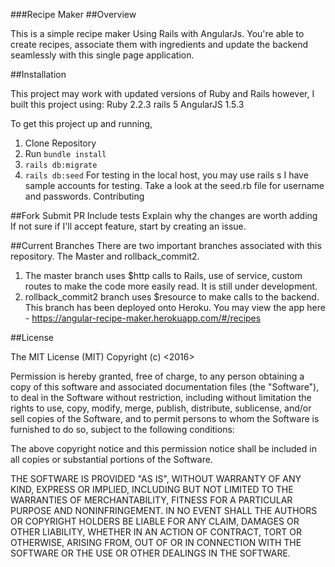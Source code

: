 ###Recipe Maker
##Overview

This is a simple recipe maker Using Rails with AngularJs. You're able to create recipes, associate them with ingredients and update the backend seamlessly with this single page application.

##Installation

This project may work with updated versions of Ruby and Rails however, I built this project using:
Ruby 2.2.3
rails 5
AngularJS 1.5.3

To get this project up and running,

1. Clone Repository
2. Run `bundle install`
3. `rails db:migrate`
4. `rails db:seed` For testing in the local host, you may use rails s I have sample accounts for testing. Take a look at the seed.rb file for username and passwords.
Contributing

##Fork
Submit PR
Include tests
Explain why the changes are worth adding
If not sure if I'll accept feature, start by creating an issue.

##Current Branches
There are two important branches associated with this repository. The Master and rollback_commit2.

1. The master branch uses $http calls to Rails, use of service, custom routes to make the code more easily read. It is still under development.
2. rollback_commit2 branch uses $resource to make calls to the backend. This branch has been deployed onto Heroku. You may view the app here - https://angular-recipe-maker.herokuapp.com/#/recipes



##License

The MIT License (MIT) Copyright (c) <2016>

Permission is hereby granted, free of charge, to any person obtaining a copy of this software and associated documentation files (the "Software"), to deal in the Software without restriction, including without limitation the rights to use, copy, modify, merge, publish, distribute, sublicense, and/or sell copies of the Software, and to permit persons to whom the Software is furnished to do so, subject to the following conditions:

The above copyright notice and this permission notice shall be included in all copies or substantial portions of the Software.

THE SOFTWARE IS PROVIDED "AS IS", WITHOUT WARRANTY OF ANY KIND, EXPRESS OR IMPLIED, INCLUDING BUT NOT LIMITED TO THE WARRANTIES OF MERCHANTABILITY, FITNESS FOR A PARTICULAR PURPOSE AND NONINFRINGEMENT. IN NO EVENT SHALL THE AUTHORS OR COPYRIGHT HOLDERS BE LIABLE FOR ANY CLAIM, DAMAGES OR OTHER LIABILITY, WHETHER IN AN ACTION OF CONTRACT, TORT OR OTHERWISE, ARISING FROM, OUT OF OR IN CONNECTION WITH THE SOFTWARE OR THE USE OR OTHER DEALINGS IN THE SOFTWARE.
